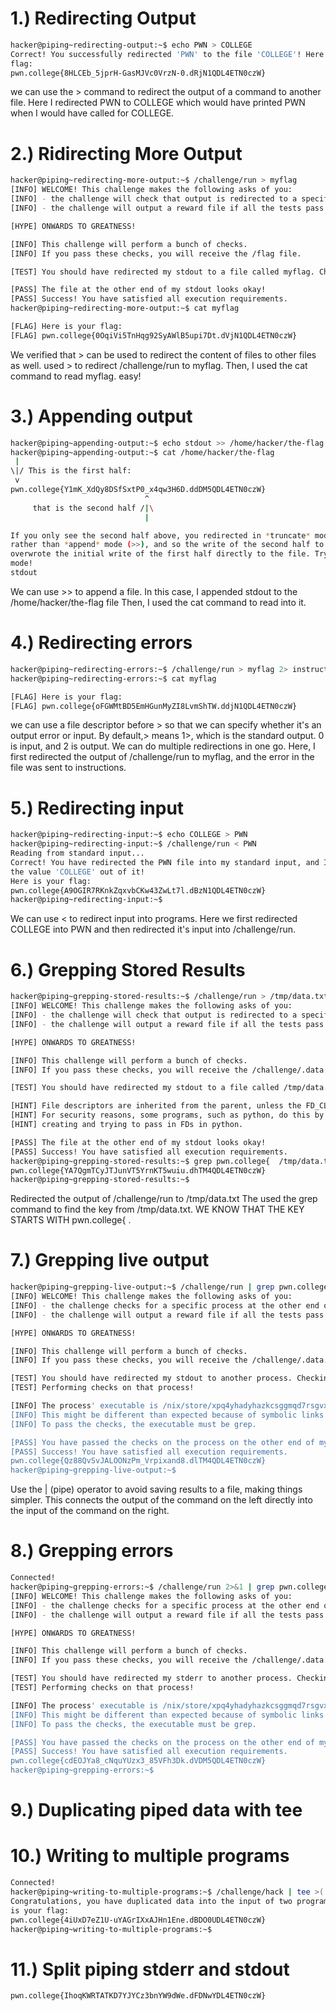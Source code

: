 # 1.) Redirecting Output

```bash
hacker@piping~redirecting-output:~$ echo PWN > COLLEGE
Correct! You successfully redirected 'PWN' to the file 'COLLEGE'! Here is your 
flag:
pwn.college{8HLCEb_5jprH-GasMJVc0VrzN-0.dRjN1QDL4ETN0czW}
```
we can use the > command to redirect the output of a command to another file.
Here I redirected PWN to COLLEGE which would have printed PWN when I would have called for COLLEGE.

# 2.) Ridirecting More Output 

```bash
hacker@piping~redirecting-more-output:~$ /challenge/run > myflag
[INFO] WELCOME! This challenge makes the following asks of you:
[INFO] - the challenge will check that output is redirected to a specific file path : myflag
[INFO] - the challenge will output a reward file if all the tests pass : /flag

[HYPE] ONWARDS TO GREATNESS!

[INFO] This challenge will perform a bunch of checks.
[INFO] If you pass these checks, you will receive the /flag file.

[TEST] You should have redirected my stdout to a file called myflag. Checking...

[PASS] The file at the other end of my stdout looks okay!
[PASS] Success! You have satisfied all execution requirements.
hacker@piping~redirecting-more-output:~$ cat myflag

[FLAG] Here is your flag:
[FLAG] pwn.college{0OqiVi5TnHqg92SyAWlB5upi7Dt.dVjN1QDL4ETN0czW}
```
We verified that > can be used to redirect the content of files to other files as well. 
used > to redirect /challenge/run to myflag.
Then, I used the cat command to read myflag.
easy!

# 3.) Appending output 

```bash
hacker@piping~appending-output:~$ echo stdout >> /home/hacker/the-flag
hacker@piping~appending-output:~$ cat /home/hacker/the-flag
 | 
\|/ This is the first half:
 v 
pwn.college{Y1mK_XdQy8DSfSxtP0_x4qw3H6D.ddDM5QDL4ETN0czW}
                              ^
     that is the second half /|\
                              |

If you only see the second half above, you redirected in *truncate* mode (>) 
rather than *append* mode (>>), and so the write of the second half to stdout 
overwrote the initial write of the first half directly to the file. Try append 
mode!
stdout
```
We can use >> to append a file. 
In this case, I appended stdout to the /home/hacker/the-flag file 
Then, I used the cat command to read into it.

# 4.) Redirecting errors

```bash
hacker@piping~redirecting-errors:~$ /challenge/run > myflag 2> instructions
hacker@piping~redirecting-errors:~$ cat myflag

[FLAG] Here is your flag:
[FLAG] pwn.college{oFGWMtBD5EmHGunMyZI8LvmShTW.ddjN1QDL4ETN0czW}

```
we can use a file descriptor before > so that we can specify whether it's an output error or input. By default,> means 1>, which is the standard output. 0 is input, and 2 is output.
We can do multiple redirections in one go. Here, I first redirected the output of /challenge/run to myflag, and the error in the file was sent to instructions.

# 5.) Redirecting input

```bash
hacker@piping~redirecting-input:~$ echo COLLEGE > PWN
hacker@piping~redirecting-input:~$ /challenge/run < PWN
Reading from standard input...
Correct! You have redirected the PWN file into my standard input, and I read 
the value 'COLLEGE' out of it!
Here is your flag:
pwn.college{A9OGIR7RKnkZqxvbCKw43ZwLt7l.dBzN1QDL4ETN0czW}
hacker@piping~redirecting-input:~$ 
```
We can use < to redirect input into programs.
Here we first redirected COLLEGE into PWN and then redirected it's input into /challenge/run.

# 6.) Grepping Stored Results

```bash
hacker@piping~grepping-stored-results:~$ /challenge/run > /tmp/data.txt
[INFO] WELCOME! This challenge makes the following asks of you:
[INFO] - the challenge will check that output is redirected to a specific file path : /tmp/data.txt
[INFO] - the challenge will output a reward file if all the tests pass : /challenge/.data.txt

[HYPE] ONWARDS TO GREATNESS!

[INFO] This challenge will perform a bunch of checks.
[INFO] If you pass these checks, you will receive the /challenge/.data.txt file.

[TEST] You should have redirected my stdout to a file called /tmp/data.txt. Checking...

[HINT] File descriptors are inherited from the parent, unless the FD_CLOEXEC is set by the parent on the file descriptor.
[HINT] For security reasons, some programs, such as python, do this by default in certain cases. Be careful if you are
[HINT] creating and trying to pass in FDs in python.

[PASS] The file at the other end of my stdout looks okay!
[PASS] Success! You have satisfied all execution requirements.
hacker@piping~grepping-stored-results:~$ grep pwn.college{  /tmp/data.txt
pwn.college{YA7QgmTCyJTJunVT5YrnKT5wuiu.dhTM4QDL4ETN0czW}
hacker@piping~grepping-stored-results:~$ 

```
Redirected the output of /challenge/run to /tmp/data.txt
The used the grep command to find the key from /tmp/data.txt. WE KNOW THAT THE KEY STARTS WITH pwn.college{ .

# 7.) Grepping live output

```bash
hacker@piping~grepping-live-output:~$ /challenge/run | grep pwn.college{
[INFO] WELCOME! This challenge makes the following asks of you:
[INFO] - the challenge checks for a specific process at the other end of stdout : grep
[INFO] - the challenge will output a reward file if all the tests pass : /challenge/.data.txt

[HYPE] ONWARDS TO GREATNESS!

[INFO] This challenge will perform a bunch of checks.
[INFO] If you pass these checks, you will receive the /challenge/.data.txt file.

[TEST] You should have redirected my stdout to another process. Checking...
[TEST] Performing checks on that process!

[INFO] The process' executable is /nix/store/xpq4yhadyhazkcsggmqd7rsgvxb3kjy4-gnugrep-3.11/bin/grep.
[INFO] This might be different than expected because of symbolic links (for example, from /usr/bin/python to /usr/bin/python3 to /usr/bin/python3.8).
[INFO] To pass the checks, the executable must be grep.

[PASS] You have passed the checks on the process on the other end of my stdout!
[PASS] Success! You have satisfied all execution requirements.
pwn.college{Qz88QvSvJALOONzPm_Vrpixand8.dlTM4QDL4ETN0czW}
hacker@piping~grepping-live-output:~$ 

```
Use the | (pipe) operator to avoid saving results to a file, making things simpler.
This connects the output of the command on the left directly into the input of the command on the right. 

# 8.) Grepping errors

```bash
Connected!                                                                        
hacker@piping~grepping-errors:~$ /challenge/run 2>&1 | grep pwn.college{
[INFO] WELCOME! This challenge makes the following asks of you:
[INFO] - the challenge checks for a specific process at the other end of stderr : grep
[INFO] - the challenge will output a reward file if all the tests pass : /challenge/.data.txt

[HYPE] ONWARDS TO GREATNESS!

[INFO] This challenge will perform a bunch of checks.
[INFO] If you pass these checks, you will receive the /challenge/.data.txt file.

[TEST] You should have redirected my stderr to another process. Checking...
[TEST] Performing checks on that process!

[INFO] The process' executable is /nix/store/xpq4yhadyhazkcsggmqd7rsgvxb3kjy4-gnugrep-3.11/bin/grep.
[INFO] This might be different than expected because of symbolic links (for example, from /usr/bin/python to /usr/bin/python3 to /usr/bin/python3.8).
[INFO] To pass the checks, the executable must be grep.

[PASS] You have passed the checks on the process on the other end of my stderr!
[PASS] Success! You have satisfied all execution requirements.
pwn.college{cdEOJYa8_cNquYUzx3_85VFh3Dk.dVDM5QDL4ETN0czW}
hacker@piping~grepping-errors:~$ 

```
# 9.) Duplicating piped data with tee

# 10.) Writing to multiple programs

```bash
Connected!                                                                        
hacker@piping~writing-to-multiple-programs:~$ /challenge/hack | tee >( /challenge/the ) | /challenge/planet
Congratulations, you have duplicated data into the input of two programs! Here 
is your flag:
pwn.college{4iUxD7eZ1U-uYAGrIXxAJHn1Ene.dBDO0UDL4ETN0czW}
hacker@piping~writing-to-multiple-programs:~$ 

```

# 11.) Split piping stderr and stdout

```bash
pwn.college{IhoqKWRTATKD7YJYCz3bnYW9dWe.dFDNwYDL4ETN0czW}

```
